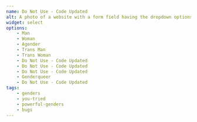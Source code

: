 ```yaml
---
name: Do Not Use - Code Updated
alt: A photo of a website with a form field having the dropdown options "Man", "Woman", "Agender", "Trans Man", "Trans Woman", "Do Not Use - Code Updated" thrice in a row, "Genderqueer", "Do Not Use - Code Updated" and "My gender not listed".
widget: select
options:
    - Man
    - Woman
    - Agender
    - Trans Man
    - Trans Woman
    - Do Not Use - Code Updated
    - Do Not Use - Code Updated
    - Do Not Use - Code Updated
    - Genderqueer
    - Do Not Use - Code Updated
tags:
    - genders
    - you-tried
    - powerful-genders
    - bugs
---
```

